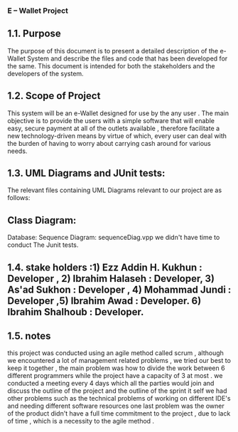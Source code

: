 ### E – Wallet Project

## 1.1. Purpose

The purpose of this document is to present a detailed description of the e-Wallet System and describe the files and code that has been developed for the same.
 This document is intended for both the stakeholders and the developers of the system.


## 1.2. Scope of Project
This system will be an e-Wallet designed for use by the any user . The main objective is to provide the users with a simple software that will enable easy, secure payment at all of the outlets available ,  therefore facilitate a new technology-driven means by virtue of which, every user can deal with the burden of having to worry about carrying cash around for various needs.


## 1.3. UML Diagrams and JUnit tests:

The relevant files containing UML Diagrams relevant to our project are as follows:


## Class Diagram: 
Database: 
Sequence Diagram: sequenceDiag.vpp
 we didn't have time to conduct The Junit tests. 

## 1.4. stake holders :1) Ezz Addin H. Kukhun : Developer , 2) Ibrahim Halaseh : Developer, 3) As'ad Sukhon : Developer , 4) Mohammad Jundi : Developer ,5) Ibrahim Awad : Developer. 6) Ibrahim Shalhoub : Developer.

## 1.5. notes 
this project was conducted using an agile method called scrum , although we encountered a lot of management related problems , we tried our best to keep it together , the main problem was how to divide the work between 6 different programmers while the project have a capacity of 3 at most .
we conducted a meeting every 4 days which all the parties would join and discuss the outline of the project and the outline of the sprint it self 
we had other problems such as the technical problems of working on different IDE's and needing different software resources 
one last problem was the owner of the product didn't have a full time commitment to the project , due to lack of time , which is a necessity  to the agile method .
